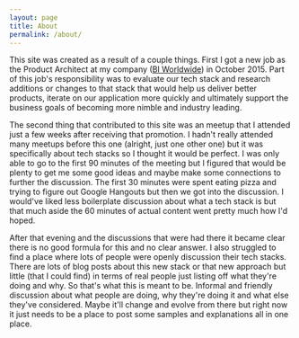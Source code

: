 ```yaml
---
layout: page
title: About
permalink: /about/
---
```


This site was created as a result of a couple things.  First I got a new job as the Product Architect at my company ([BI Worldwide][biw]) in October 2015.  Part of this job's responsibility was to evaluate our tech stack and research additions or changes to that stack that would help us deliver better products, iterate on our application more quickly and ultimately support the business goals of becoming more nimble and industry leading.

The second thing that contributed to this site was an meetup that I attended just a few weeks after receiving that promotion.  I hadn't really attended many meetups before this one (alright, just one other one) but it was specifically about tech stacks so I thought it would be perfect.  I was only able to go to the first 90 minutes of the meeting but I figured that would be plenty to get me some good ideas and maybe make some connections to further the discussion.  The first 30 minutes were spent eating pizza and trying to figure out Google Hangouts but then we got into the discussion.  I would've liked less boilerplate discussion about what a tech stack is but that much aside the 60 minutes of actual content went pretty much how I'd hoped.

After that evening and the discussions that were had there it became clear there is no good formula for this and no clear answer.  I also struggled to find a place where lots of people were openly discussion their tech stacks.  There are lots of blog posts about this new stack or that new approach but little (that I could find) in terms of real people just listing off what they're doing and why.  So that's what this is meant to be.  Informal and friendly discussion about what people are doing, why they're doing it and what else they've considered.  Maybe it'll change and evolve from there but right now it just needs to be a place to post some samples and explanations all in one place.

[biw]: http://www.biworldwide.com
